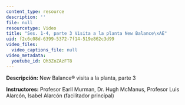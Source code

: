 ```yaml
---
content_type: resource
description: ''
file: null
resourcetype: Video
title: "Ses. 1-4, parte 3 Visita a la planta New Balance\xAE"
uid: f2c6c08d-6399-5372-7f14-519e862c3d99
video_files:
  video_captions_file: null
video_metadata:
  youtube_id: Qh3ZoZAzFT8
---
```


**Descripción:** New Balance® visita a la planta, parte 3

**Instructores:** Profesor Earll Murman, Dr. Hugh McManus, Profesor Luis Alarcón, Isabel Alarcón (facilitador principal)